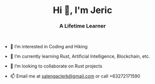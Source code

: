 <h1 align="center">Hi 👋, I'm Jeric</h1>
<h3 align="center">A Lifetime Learner</h3>

<br/>  

- 👀 I’m interested in Coding and Hiking

- 🌱 I’m currently learning Rust, Artificial Intelligence, Blockchain, etc.

- 💞️ I’m looking to collaborate on Rust projects

- 📫 Email me at salengaclerk@gmail.com or call +63272171590
